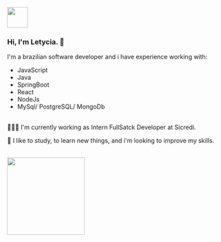 
 <a href="https://www.linkedin.com/in/letycia-siqueira-barreto/" target="_blank">
  <img src="https://i.ibb.co/Kx2GSrT/linkedin.png" width="48px" height="48px">
</a>

### Hi, I'm Letycia. 👋
I'm a brazilian software developer and i have experience working with:
  - JavaScript
  - Java
  - SpringBoot
  - React
  - NodeJs
  - MySql/ PostgreSQL/ MongoDb
 <br>
   👨🏽‍💻 I'm currently working as Intern FullSatck Developer at Sicredi. 
  
  💬 I like to study, to learn new things, and i'm looking to improve my skills.
   </br>
   
   <br/>
  <a href="https://github.com/LetyciaBarreto">
  <img height="180em" src="https://github-readme-stats.vercel.app/api/top-langs/?username=LetyciaBarreto&layout=compact&langs_count=7&theme=gruvbox"/>
</div>
<!--
**LetyciaBarreto/LetyciaBarreto** is a ✨ _special_ ✨ repository because its `README.md` (this file) appears on your GitHub profile.

Here are some ideas to get you started:

- 🔭 I’m currently working on ...
- 🌱 I’m currently learning ...
- 👯 I’m looking to collaborate on ...
- 🤔 I’m looking for help with ...
- 💬 Ask me about ...
- 📫 How to reach me: ...
- 😄 Pronouns: ...
- ⚡ Fun fact: ...
-->
